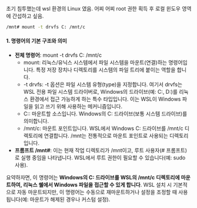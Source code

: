 
초기 침투했는데 wsl 환경의 Linux 였음.
어찌 어찌 root 권한 획득 후 로컬 윈도우 영역에 간섭하고 싶음.

```bash
/mnt# mount -t drvfs C: /mnt/c
```

#### 1. **명령어의 기본 구조와 의미**

- **전체 명령어**: mount -t drvfs C: /mnt/c
    - mount: 리눅스/유닉스 시스템에서 파일 시스템을 마운트(연결)하는 명령어입니다. 특정 저장 장치나 디렉토리를 시스템의 파일 트리에 붙이는 역할을 합니다.
    - -t drvfs: -t 옵션은 파일 시스템 유형(type)을 지정합니다. 여기서 drvfs는 WSL 전용 파일 시스템 드라이버로, Windows의 드라이브(예: C:, D:)를 리눅스 환경에서 접근 가능하게 하는 특수 타입입니다. 이는 WSL이 Windows 파일을 읽고 쓰기 위해 사용하는 메커니즘입니다.
    - C:: 마운트할 소스입니다. Windows의 C: 드라이브(보통 시스템 드라이브)를 의미합니다.
    - /mnt/c: 마운트 포인트입니다. WSL에서 Windows C: 드라이브를 /mnt/c 디렉토리에 연결합니다. /mnt는 전통적으로 마운트 포인트로 사용되는 디렉토리입니다.
- **프롬프트 /mnt#**: 이는 현재 작업 디렉토리가 /mnt이고, 루트 사용자(# 프롬프트)로 실행 중임을 나타냅니다. WSL에서 루트 권한이 필요할 수 있습니다(예: sudo 사용).

요약하자면, 이 명령어는 **Windows의 C: 드라이브를 WSL의 /mnt/c 디렉토리에 마운트하여, 리눅스 쉘에서 Windows 파일을 접근할 수 있게 합니다**. WSL 설치 시 기본적으로 자동 마운트되지만, 이 명령어는 수동으로 재마운트하거나 설정을 조정할 때 사용됩니다(예: 마운트가 해제된 경우나 커스텀 설정).


